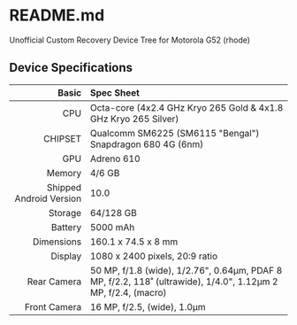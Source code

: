 # README.md

Unofficial Custom Recovery Device Tree for Motorola G52 (rhode)

## Device Specifications

Basic   | Spec Sheet
-------:|:------------------------
CPU     | Octa-core (4x2.4 GHz Kryo 265 Gold & 4x1.8 GHz Kryo 265 Silver)
CHIPSET | Qualcomm SM6225 (SM6115 "Bengal") Snapdragon 680 4G (6nm)
GPU     | Adreno 610
Memory  | 4/6 GB
Shipped Android Version | 10.0
Storage | 64/128 GB
Battery | 5000 mAh
Dimensions | 160.1 x 74.5 x 8 mm
Display | 1080 x 2400 pixels, 20:9 ratio
Rear Camera  | 50 MP, f/1.8 (wide), 1/2.76", 0.64µm, PDAF 8 MP, f/2.2, 118˚ (ultrawide), 1/4.0", 1.12µm 2 MP, f/2.4, (macro)
Front Camera | 16 MP, f/2.5, (wide), 1.0µm
